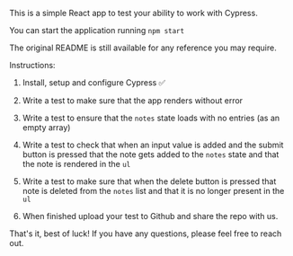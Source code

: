 This is a simple React app to test your ability to work with Cypress.

You can start the application running `npm start`

The original README is still available for any reference you may require.

Instructions:

1. Install, setup and configure Cypress ✅


2. Write a test to make sure that the app renders without error


3. Write a test to ensure that the `notes` state loads with no entries (as an empty array)


4. Write a test to check that when an input value is added and the submit button is pressed that the note gets added to the `notes` state and that the note is rendered in the `ul`


5. Write a test to make sure that when the delete button is pressed that note is deleted from the `notes` list and that it is no longer present in the `ul`


6. When finished upload your test to Github and share the repo with us.

That's it, best of luck! If you have any questions, please feel free to reach out.
